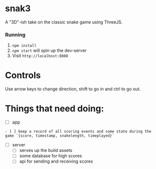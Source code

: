 # snak3

A "3D"-ish take on the classic snake game using ThreeJS.

### Running

1.  `npm install`
2.  `npm start` will spin up the dev-server
3.  Visit `http://localhost:8080`

# Controls

Use arrow keys to change direction, shift to go in and ctrl to go out.

# Things that need doing:

- [ ] app
<!--   - [ ] new views
    - [ ] playing instructions
    - [ ] high score listings screen
    - [ ] high score entry screen
    - [ ] scoring enhancements
 -->
    - [ ] keep a record of all scoring events and some state during the game `{score, timestamp, snakelength, timeplayed}`
<!--     - [ ] difficulty level provides a multiplier
    - [ ] Adjust snake extensions by difficulty level ( harder === more extensions per level up )
 -->
- [ ] server
  - [ ] serves up the build assets
  - [ ] some database for high scores
  - [ ] api for sending and receiving scores
